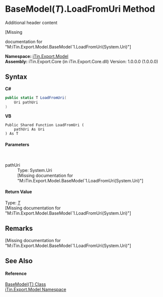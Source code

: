 # BaseModel(*T*).LoadFromUri Method 
Additional header content 

\[Missing <summary> documentation for "M:iTin.Export.Model.BaseModel`1.LoadFromUri(System.Uri)"\]

**Namespace:**&nbsp;<a href="ef57ffcc-e95e-b212-5a46-9aa6f5a3511f">iTin.Export.Model</a><br />**Assembly:**&nbsp;iTin.Export.Core (in iTin.Export.Core.dll) Version: 1.0.0.0 (1.0.0.0)

## Syntax

**C#**<br />
``` C#
public static T LoadFromUri(
	Uri pathUri
)
```

**VB**<br />
``` VB
Public Shared Function LoadFromUri ( 
	pathUri As Uri
) As T
```


#### Parameters
&nbsp;<dl><dt>pathUri</dt><dd>Type: System.Uri<br />\[Missing <param name="pathUri"/> documentation for "M:iTin.Export.Model.BaseModel`1.LoadFromUri(System.Uri)"\]</dd></dl>

#### Return Value
Type: <a href="6632f561-4175-f1f2-939c-ac8b10159529">*T*</a><br />\[Missing <returns> documentation for "M:iTin.Export.Model.BaseModel`1.LoadFromUri(System.Uri)"\]

## Remarks
\[Missing <remarks> documentation for "M:iTin.Export.Model.BaseModel`1.LoadFromUri(System.Uri)"\]

## See Also


#### Reference
<a href="6632f561-4175-f1f2-939c-ac8b10159529">BaseModel(T) Class</a><br /><a href="ef57ffcc-e95e-b212-5a46-9aa6f5a3511f">iTin.Export.Model Namespace</a><br />